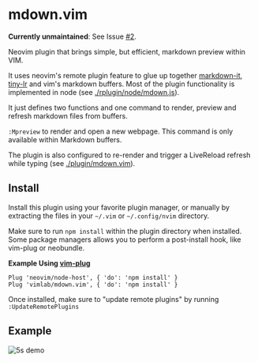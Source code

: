 # mdown.vim

**Currently unmaintained**: See Issue [#2](https://github.com/vimlab/mdown.vim/issues/2).

Neovim plugin that brings simple, but efficient, markdown preview within VIM.

It uses neovim's remote plugin feature to glue up together [markdown-it][],
[tiny-lr]() and vim's markdown buffers. Most of the plugin functionality is
implemented in node (see [./rplugin/node/mdown.js](./rplugin/node/mdown.js)).

It just defines two functions and one command to render, preview and refresh
markdown files from buffers.

`:Mpreview` to render and open a new webpage. This command is only available
within Markdown buffers.

The plugin is also configured to re-render and trigger a LiveReload refresh
while typing (see [./plugin/mdown.vim](./plugin/mdown.vim)).

[markdown-it]: https://github.com/markdown-it/markdown-it
[tiny-lr]: https://github.com/mklabs/tiny-lr
[vim-plug]: https://github.com/junegunn/vim-plug

## Install

Install this plugin using your favorite plugin manager, or manually by
extracting the files in your `~/.vim` or `~/.config/nvim` directory.

Make sure to run `npm install` within the plugin directory when installed. Some
package managers allows you to perform a post-install hook, like vim-plug or
neobundle.

**Example Using [vim-plug]**

    Plug 'neovim/node-host', { 'do': 'npm install' }
    Plug 'vimlab/mdown.vim', { 'do': 'npm install' }

Once installed, make sure to "update remote plugins" by running `:UpdateRemotePlugins`

## Example

![5s demo](./mdown.gif)
